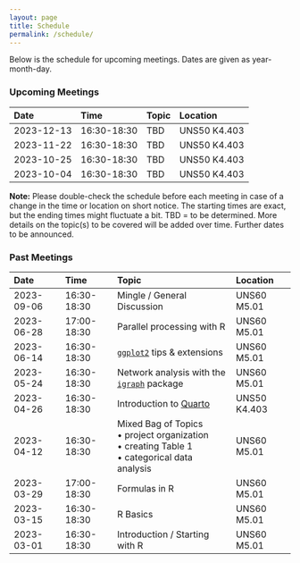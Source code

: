 ```yaml
---
layout: page
title: Schedule
permalink: /schedule/
---
```


Below is the schedule for upcoming meetings. Dates are given as year-month-day.

### Upcoming Meetings

Date | Time | Topic | Location
:--- | :--- | :---- | :-------
2023-12-13 | 16:30-18:30 | TBD | UNS50 K4.403
2023-11-22 | 16:30-18:30 | TBD | UNS50 K4.403
2023-10-25 | 16:30-18:30 | TBD | UNS50 K4.403
2023-10-04 | 16:30-18:30 | TBD | UNS50 K4.403

**Note:** Please double-check the schedule before each meeting in case of a change in the time or location on short notice. The starting times are exact, but the ending times might fluctuate a bit. TBD = to be determined. More details on the topic(s) to be covered will be added over time. Further dates to be announced.

### Past Meetings

Date | Time | Topic | Location
:--- | :--- | :---- | :-------
2023-09-06 | 16:30-18:30 | Mingle / General Discussion | UNS60 M5.01
2023-06-28 | 17:00-18:30 | Parallel processing with R | UNS60 M5.01
2023-06-14 | 16:30-18:30 | [`ggplot2`](https://cran.r-project.org/package=ggplot2) tips & extensions | UNS60 M5.01
2023-05-24 | 16:30-18:30 | Network analysis with the [`igraph`](https://cran.r-project.org/package=igraph) package | UNS60 M5.01
2023-04-26 | 16:30-18:30 | Introduction to [Quarto](https://quarto.org) | UNS50 K4.403
2023-04-12 | 16:30-18:30 | Mixed Bag of Topics <br> • project organization <br> • creating Table 1 <br> • categorical data analysis | UNS60 M5.01
2023-03-29 | 17:00-18:30 | Formulas in R | UNS60 M5.01
2023-03-15 | 16:30-18:30 | R Basics | UNS60 M5.01
2023-03-01 | 16:30-18:30 | Introduction / Starting with R | UNS60 M5.01
